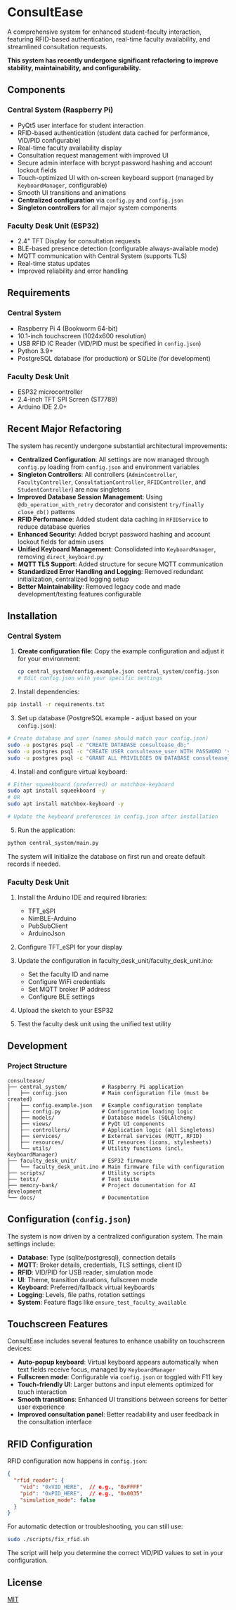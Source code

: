 # ConsultEase

A comprehensive system for enhanced student-faculty interaction, featuring RFID-based authentication, real-time faculty availability, and streamlined consultation requests.

**This system has recently undergone significant refactoring to improve stability, maintainability, and configurability.**

## Components

### Central System (Raspberry Pi)
- PyQt5 user interface for student interaction
- RFID-based authentication (student data cached for performance, VID/PID configurable)
- Real-time faculty availability display
- Consultation request management with improved UI
- Secure admin interface with bcrypt password hashing and account lockout fields
- Touch-optimized UI with on-screen keyboard support (managed by `KeyboardManager`, configurable)
- Smooth UI transitions and animations
- **Centralized configuration** via `config.py` and `config.json`
- **Singleton controllers** for all major system components

### Faculty Desk Unit (ESP32)
- 2.4" TFT Display for consultation requests
- BLE-based presence detection (configurable always-available mode)
- MQTT communication with Central System (supports TLS)
- Real-time status updates
- Improved reliability and error handling

## Requirements

### Central System
- Raspberry Pi 4 (Bookworm 64-bit)
- 10.1-inch touchscreen (1024x600 resolution)
- USB RFID IC Reader (VID/PID must be specified in `config.json`)
- Python 3.9+
- PostgreSQL database (for production) or SQLite (for development)

### Faculty Desk Unit
- ESP32 microcontroller
- 2.4-inch TFT SPI Screen (ST7789)
- Arduino IDE 2.0+

## Recent Major Refactoring

The system has recently undergone substantial architectural improvements:

- **Centralized Configuration**: All settings are now managed through `config.py` loading from `config.json` and environment variables
- **Singleton Controllers**: All controllers (`AdminController`, `FacultyController`, `ConsultationController`, `RFIDController`, and `StudentController`) are now singletons
- **Improved Database Session Management**: Using `@db_operation_with_retry` decorator and consistent `try/finally close_db()` patterns
- **RFID Performance**: Added student data caching in `RFIDService` to reduce database queries
- **Enhanced Security**: Added bcrypt password hashing and account lockout fields for admin users
- **Unified Keyboard Management**: Consolidated into `KeyboardManager`, removing `direct_keyboard.py`
- **MQTT TLS Support**: Added structure for secure MQTT communication
- **Standardized Error Handling and Logging**: Removed redundant initialization, centralized logging setup
- **Better Maintainability**: Removed legacy code and made development/testing features configurable

## Installation

### Central System

1. **Create configuration file**:
   Copy the example configuration and adjust it for your environment:
   ```bash
   cp central_system/config.example.json central_system/config.json
   # Edit config.json with your specific settings
   ```

2. Install dependencies:
```bash
pip install -r requirements.txt
```

3. Set up database (PostgreSQL example - adjust based on your `config.json`):
```bash
# Create database and user (names should match your config.json)
sudo -u postgres psql -c "CREATE DATABASE consultease_db;"
sudo -u postgres psql -c "CREATE USER consultease_user WITH PASSWORD 'your_password';"
sudo -u postgres psql -c "GRANT ALL PRIVILEGES ON DATABASE consultease_db TO consultease_user;"
```

4. Install and configure virtual keyboard:
```bash
# Either squeekboard (preferred) or matchbox-keyboard
sudo apt install squeekboard -y
# OR
sudo apt install matchbox-keyboard -y

# Update the keyboard preferences in config.json after installation
```

5. Run the application:
```bash
python central_system/main.py
```

The system will initialize the database on first run and create default records if needed.

### Faculty Desk Unit

1. Install the Arduino IDE and required libraries:
   - TFT_eSPI
   - NimBLE-Arduino
   - PubSubClient
   - ArduinoJson

2. Configure TFT_eSPI for your display

3. Update the configuration in faculty_desk_unit/faculty_desk_unit.ino:
   - Set the faculty ID and name
   - Configure WiFi credentials
   - Set MQTT broker IP address
   - Configure BLE settings

4. Upload the sketch to your ESP32

5. Test the faculty desk unit using the unified test utility

## Development

### Project Structure
```
consultease/
├── central_system/           # Raspberry Pi application
│   ├── config.json           # Main configuration file (must be created)
│   ├── config.example.json   # Example configuration template
│   ├── config.py             # Configuration loading logic
│   ├── models/               # Database models (SQLAlchemy)
│   ├── views/                # PyQt UI components
│   ├── controllers/          # Application logic (all Singletons)
│   ├── services/             # External services (MQTT, RFID)
│   ├── resources/            # UI resources (icons, stylesheets)
│   └── utils/                # Utility functions (incl. KeyboardManager)
├── faculty_desk_unit/        # ESP32 firmware
│   └── faculty_desk_unit.ino # Main firmware file with configuration
├── scripts/                  # Utility scripts
├── tests/                    # Test suite
├── memory-bank/              # Project documentation for AI development
└── docs/                     # Documentation
```

## Configuration (`config.json`)

The system is now driven by a centralized configuration system. The main settings include:

- **Database**: Type (sqlite/postgresql), connection details
- **MQTT**: Broker details, credentials, TLS settings, client ID
- **RFID**: VID/PID for USB reader, simulation mode
- **UI**: Theme, transition durations, fullscreen mode
- **Keyboard**: Preferred/fallback virtual keyboards
- **Logging**: Levels, file paths, rotation settings
- **System**: Feature flags like `ensure_test_faculty_available`

## Touchscreen Features

ConsultEase includes several features to enhance usability on touchscreen devices:

- **Auto-popup keyboard**: Virtual keyboard appears automatically when text fields receive focus, managed by `KeyboardManager`
- **Fullscreen mode**: Configurable via `config.json` or toggled with F11 key
- **Touch-friendly UI**: Larger buttons and input elements optimized for touch interaction
- **Smooth transitions**: Enhanced UI transitions between screens for better user experience
- **Improved consultation panel**: Better readability and user feedback in the consultation interface

## RFID Configuration

RFID configuration now happens in `config.json`:

```json
{
  "rfid_reader": {
    "vid": "0xVID_HERE",  // e.g., "0xFFFF"
    "pid": "0xPID_HERE",  // e.g., "0x0035"
    "simulation_mode": false
  }
}
```

For automatic detection or troubleshooting, you can still use:

```bash
sudo ./scripts/fix_rfid.sh
```

The script will help you determine the correct VID/PID values to set in your configuration.

## License
[MIT](LICENSE)
